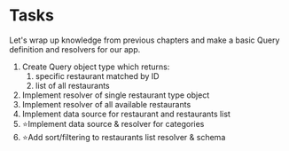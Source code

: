 # Tasks

Let's wrap up knowledge from previous chapters and make a basic Query definition and resolvers for our app.

1. Create Query object type which returns:
   1. specific restaurant matched by ID
   2. list of all restaurants 
2. Implement resolver of single restaurant type object
3. Implement resolver  of all available restaurants
4. Implement data source for restaurant and restaurants list
5. ⭐️Implement data source & resolver for categories
6. ⭐️Add sort/filtering to restaurants list resolver & schema

